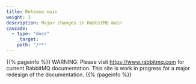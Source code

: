 ```yaml
---
title: Release main
weight: 3
description: Major changes in RabbitMQ main
cascade:
  - type: "docs"
    _target:
    path: "/**"
---
```


{{% pageinfo %}}
WARNING: Please visit https://www.rabbitmq.com for current RabbitMQ documentation.
This site is work in progress for a major redesign of the documentation.
{{% /pageinfo %}}
